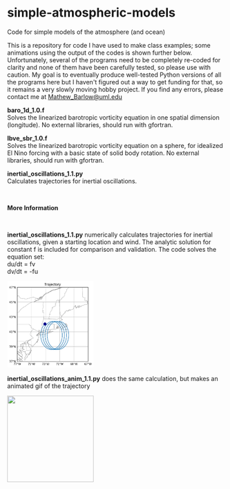 # simple-atmospheric-models
Code for simple models of the atmosphere (and ocean)

This is a repository for code I have used to make class examples; some animations using the output of the codes is shown further below. Unfortunately, several of the programs need to be completely re-coded for clarity and none of them have been carefully tested, so please use with caution. My goal is to eventually produce well-tested Python versions of all the programs here but I haven't figured out a way to get funding for that, so it remains a very slowly moving hobby project. If you find any errors, please contact me at Mathew_Barlow@uml.edu

<b>baro_1d_1.0.f</b>
</br>Solves the linearized barotropic vorticity equation in one spatial dimension (longitude). No external libraries, should run with gfortran.

<b>lbve_sbr_1.0.f</b>
</br>Solves the linearized barotropic vorticity equation on a sphere, for idealized El Nino forcing with a basic state of solid body rotation. No external libraries, should run with gfortran.

<b>inertial_oscillations_1.1.py</b>
</br>Calculates trajectories for inertial oscillations.

</br>

<b>More Information</b>

</br>

<b>inertial_oscillations_1.1.py</b> numerically calculates trajectories for inertial oscillations, given a starting location and wind.  The analytic solution for constant f is included for comparison and validation. The code solves the equation set:  <br> du/dt = fv
<br> dv/dt = -fu

<img src="output-figures-animation/traj.png" width="200" height="200">

<b>inertial_oscillations_anim_1.1.py</b> does the same calculation, but makes an animated gif of the trajectory

<img src="output-figures-animation/inert.gif" width="200" height="200">


